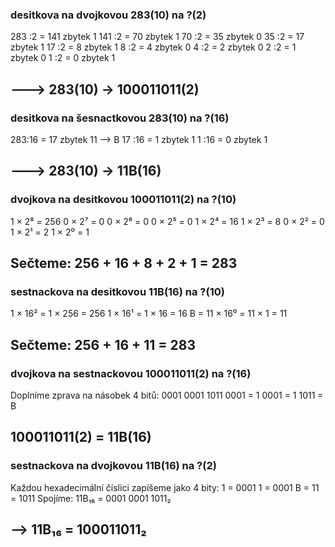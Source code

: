 ### desitkova na dvojkovou 283(10) na ?(2)
283 :2 = 141 zbytek 1 
141 :2 = 70  zbytek 1
70  :2 = 35  zbytek 0
35  :2 = 17  zbytek 1 
17  :2 = 8   zbytek 1 
8   :2 = 4   zbytek 0 
4   :2 = 2   zbytek 0 
2   :2 = 1   zbytek 0 
1   :2 = 0   zbytek 1   
## ---> 283(10) -> 100011011(2)

### desitkova na šesnactkovou 283(10) na ?(16) 
283:16 = 17  zbytek 11 --> B
17 :16 = 1   zbytek 1
1  :16 = 0   zbytek 1
## ---> 283(10) -> 11B(16)

### dvojkova na desitkovou 100011011(2) na ?(10)
1 × 2⁸ = 256
0 × 2⁷ = 0
0 × 2⁶ = 0
0 × 2⁵ = 0
1 × 2⁴ = 16
1 × 2³ = 8
0 × 2² = 0
1 × 2¹ = 2
1 × 2⁰ = 1
## Sečteme: 256 + 16 + 8 + 2 + 1 = 283

### sestnackova na desitkovou 11B(16) na ?(10)
1 × 16² = 1 × 256 = 256
1 × 16¹ = 1 × 16 = 16
B = 11 × 16⁰ = 11 × 1 = 11
## Sečteme: 256 + 16 + 11 = 283

### dvojkova na sestnackovou 100011011(2) na ?(16)
Doplníme zprava na násobek 4 bitů: 0001 0001 1011
0001 = 1
0001 = 1
1011 = B
## 100011011(2) = 11B(16)

### sestnackova na dvojkovou 11B(16) na ?(2)
Každou hexadecimální číslici zapíšeme jako 4 bity:
1 = 0001
1 = 0001
B = 11 = 1011
Spojíme:
11B₁₆ = 0001 0001 1011₂
## --> 11B₁₆ = 100011011₂ 
